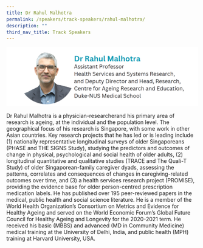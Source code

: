 ```yaml
---
title: Dr Rahul Malhotra
permalink: /speakers/track-speakers/rahul-malhotra/
description: ""
third_nav_title: Track Speakers
---
```

<div style="display: flex; flex-wrap: wrap;">
  <div style="flex-basis: 100%; max-width: 100%;">
    <img alt="track speakers 1" src="/images/SpeakersPhoto/rahulmalhotra.png">
  </div>
		</div>
	
Dr Rahul Malhotra is a physician-researcherand his primary area of research is ageing, at the individual and the population level. The geographical focus of his research is Singapore, with some work in other Asian countries. Key research projects that he has led or is leading include (1) nationally representative longitudinal surveys of older Singaporeans (PHASE and THE SIGNS Study), studying the predictors and outcomes of change in physical, psychological and social health of older adults, (2) longitudinal quantitative and qualitative studies (TRACE and The Quali-T Study) of older Singaporean-family caregiver dyads, assessing the patterns, correlates and consequences of changes in caregiving-related outcomes over time, and (3) a health services research project (PROMISE), providing the evidence base for older person-centred prescription medication labels. He has published over 195 peer-reviewed papers in the medical, public health and social science literature. He is a member of the World Health Organization’s Consortium on Metrics and Evidence for Healthy Ageing and served on the World Economic Forum’s Global Future Council for Healthy Ageing and Longevity for the 2020-2021 term. He received his basic (MBBS) and advanced (MD in Community Medicine) medical training at the University of Delhi, India, and public health (MPH) training at Harvard University, USA.
